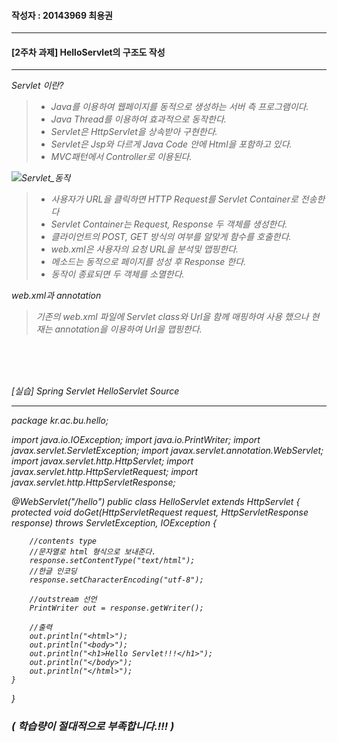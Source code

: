 #### 작성자 : 20143969 최용권
<hr/>

#### [2주차 과제] HelloServlet의 구조도 작성
<hr/>

<em>Servlet 이란?
>- Java를 이용하여 웹페이지를 동적으로 생성하는 서버 측 프로그램이다.
>- Java Thread를 이용하여 효과적으로 동작한다.
>- Servlet은 HttpServlet을 상속받아 구현한다.
>- Servlet은 Jsp와 다르게 Java Code 안에 Html을 포함하고 있다.
>- MVC패턴에서 Controller로 이용된다.

![Servlet_동작](/uploads/47643705cf6f6ffb0d6e6cd98614e0fe/Servlet_동작.png)

>- 사용자가 URL을 클릭하면 HTTP Request를 Servlet Container로 전송한다
>- Servlet Container는 Request, Response 두 객체를 생성한다.
>- 클라이언트의 POST, GET 방식의 여부를 알맞게 함수를 호출한다.
>- web.xml은 사용자의 요청 URL을 분석및 맵핑한다.
>- 메소드는 동적으로 페이지를 성성 후 Response 한다.
>- 동작이 종료되면 두 객체를 소멸한다.

<em>web.xml과 annotation

>기존의 web.xml 파일에 Servlet class와 Url을 함께 매핑하여 사용 했으나
>현재는 annotation을 이용하여 Url을 맵핑한다.

<br>
<br>
<br>

<em>[실습] Spring Servlet HelloServlet Source
<hr/>

package kr.ac.bu.hello;

import java.io.IOException;
import java.io.PrintWriter;
import javax.servlet.ServletException;
import javax.servlet.annotation.WebServlet;
import javax.servlet.http.HttpServlet;
import javax.servlet.http.HttpServletRequest;
import javax.servlet.http.HttpServletResponse;

@WebServlet("/hello")
public class HelloServlet extends HttpServlet {
	protected void doGet(HttpServletRequest request, HttpServletResponse response)
			throws ServletException, IOException {

		//contents type
		//문자열로 html 형식으로 보내준다.
		response.setContentType("text/html");
		//한글 인코딩
		response.setCharacterEncoding("utf-8");

		//outstream 선언
		PrintWriter out = response.getWriter();

		//출력
		out.println("<html>");
		out.println("<body>");
		out.println("<h1>Hello Servlet!!!</h1>");
		out.println("</body>");
		out.println("</html>");
	}
}


### ( 학습량이 절대적으로 부족합니다.!!! )